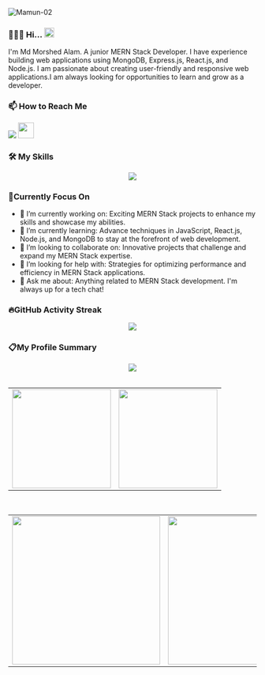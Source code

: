 ![Mamun-02](https://github.com/morz-mamun/morz-mamun/assets/138389296/d11efc7c-a4ab-4e84-b220-9a11099ca96c)


### 👨🏻‍💻 Hi... <img width="20" src="https://github.com/morz-mamun/morz-mamun/assets/138389296/e5f43e38-d736-4fb8-8b1a-ab5465e7bb5a"/>  
I'm Md Morshed Alam. A junior MERN Stack Developer. I have experience building web applications using MongoDB, Express.js, React.js, and Node.js. I am passionate about creating user-friendly and responsive web applications.I am always looking for opportunities to learn and grow as a developer.


### 📫 How to Reach Me
 [<img src="https://github.com/morz-mamun/morz-mamun/assets/138389296/d003eea2-6a7f-464f-a3ab-22276b257571"/>](https://www.linkedin.com/in/md-morshed-alam-2324022a4/ "The best search engine for privacy")
 [<img width="32" src="https://github.com/morz-mamun/morz-mamun/assets/138389296/58f4a56c-7b58-4fb5-bdde-3d11f8deeb5c"/>](https://www.facebook.com/ "The best search engine for privacy")


### 🛠️ My Skills

<div align="center">
    <a href="https://skillicons.dev"><img src="https://skillicons.dev/icons?i=html,css,tailwind,js,react,firebase,nodejs,mongodb&theme=light"/></a>
</div>

### 🎯Currently Focus On

- 🔭 I’m currently working on: Exciting MERN Stack projects to enhance my skills and showcase my abilities.
- 🌱 I’m currently learning: Advance techniques in JavaScript, React.js, Node.js, and MongoDB to stay at the forefront of web development.
- 👯 I’m looking to collaborate on: Innovative projects that challenge and expand my MERN Stack expertise. 
- 🤔 I’m looking for help with: Strategies for optimizing performance and efficiency in MERN Stack applications.
- 💬 Ask me about: Anything related to MERN Stack development. I'm always up for a tech chat!



### 🔥GitHub Activity Streak
<div align="center">
    <a href="https://git.io/streak-stats"><img src="https://streak-stats.demolab.com?user=morz-mamun"/></a>
</div>

### 📋My Profile Summary
<div align="center">
<div><img  src="http://github-profile-summary-cards.vercel.app/api/cards/profile-details?username=morz-mamun&theme=2077"/></div>
</div>
<table align="center">
  <tr style="padding: 0">
    <!-- GitHub Stats Card -->  
    <td valign="top"><img height="200" src="https://github-readme-stats.vercel.app/api?username=morz-mamun&count_private=true&show_icons=true&theme=tokyonight&hide_border=true&custom_title=My%20GitHub%20Stats"/></td>
    <!-- GitHub Top Language Card -->
    <td valign="center"><img height="200" src="https://github-readme-stats.vercel.app/api/top-langs/?username=morz-mamun&langs_count=6&layout=compact&theme=tokyonight&hide_border=true&hide=custom_title=Top%20Languages"/></td>
  </tr>
  
</table>
<table align="center">
  <tr style="padding: 0">
    <!-- GitHub Stats Card -->  
    <td valign="top"><img height="300" src="https://api.githubtrends.io/user/svg/morz-mamun/repos?time_range=one_year&theme=dark"/></td>
    <!-- GitHub Top Language Card -->
    <td valign="top"><img height="300" src="http://github-profile-summary-cards.vercel.app/api/cards/productive-time?username=morz-mamun&theme=2077&utcOffset=8"/></td>
  </tr>
</table>

